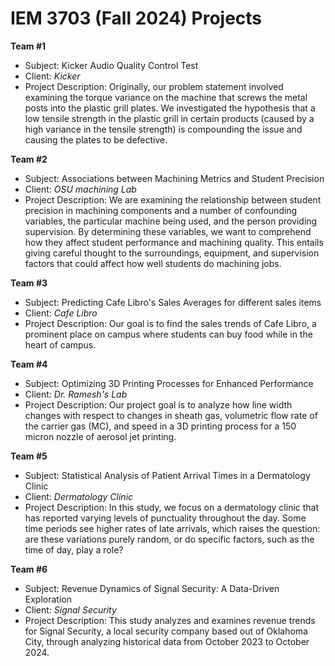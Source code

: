 # IEM 3703 (Fall 2024) Projects


**Team #1**
- Subject: Kicker Audio Quality Control Test
- Client: *Kicker*
- Project Description: Originally, our problem statement involved examining the torque variance
on the machine that screws the metal posts into the plastic grill plates. We investigated the hypothesis that a low
tensile strength in the plastic grill in certain products (caused by a high variance in the
tensile strength) is compounding the issue and causing the plates to be defective.


**Team #2**
- Subject: Associations between Machining Metrics and Student Precision
- Client: *OSU machining Lab*
- Project Description: We are examining the relationship between student precision in machining components
and a number of confounding variables, the particular machine being used, and the person
providing supervision. By determining these variables, we want to comprehend how they affect
student performance and machining quality. This entails giving careful thought to the
surroundings, equipment, and supervision factors that could affect how well students do
machining jobs.



**Team #3**
- Subject: Predicting Cafe Libro's Sales Averages for different sales items
- Client: *Cafe Libro*
- Project Description: Our goal is to find the sales trends of Cafe Libro, a prominent place on
campus where students can buy food while in the heart of campus.


**Team #4**
- Subject: Optimizing 3D Printing Processes for Enhanced Performance
- Client: *Dr. Ramesh's Lab*
- Project Description: Our project goal is to analyze how line width changes with respect to changes in sheath gas, volumetric flow rate of the carrier gas (MC), and speed in a 3D printing process for a 150 micron nozzle of aerosol jet printing.


**Team #5**
- Subject: Statistical Analysis of Patient Arrival Times in a Dermatology Clinic
- Client: *Dermatology Clinic*
- Project Description: In this study, we focus on a dermatology clinic that has reported varying levels of punctuality throughout the day. Some time periods see higher rates of late arrivals, which raises the question: are these variations purely random, or do specific factors, such as the time of day, play a role?


**Team #6**
- Subject: Revenue Dynamics of Signal Security: A Data-Driven Exploration
- Client: *Signal Security*
- Project Description: This study analyzes and examines revenue trends for Signal Security, a local security
company based out of Oklahoma City, through analyzing historical data from October 2023 to
October 2024.